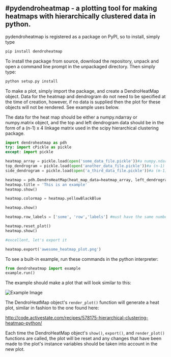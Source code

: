 #pydendroheatmap - a plotting tool for making heatmaps with hierarchically clustered data in python.
---------------------------------------------------------------------------------------------------
pydendroheatmap is registered as a package on PyPI, so to install, simply type

```bash
pip install dendroheatmap
```

To install the package from source, download the repository, unpack and open a command line prompt in the unpackaged directory. Then simply type:

```bash
python setup.py install
```


To make a plot, simply import the package, and create a DendroHeatMap object. Data for the heatmap and
dendrogram do not need to be specified at the time of creation, however, if no data is supplied then
the plot for these objects will not be rendered. See example uses below.

The data for the heat map should be either a numpy.ndarray or numpy.matrix object, and the top and left dendrogram
data should be in the form of a (n-1) x 4 linkage matrix used in the scipy hierarchical clustering package.

```python
import dendroheatmap as pdh
try: import cPickle as pickle
except: import pickle

heatmap_array = pickle.load(open('some_data_file.pickle'))#a numpy.ndarray or numpy.matrix, for this example, let's say mxn array
top_dendrogram = pickle.load(open('another_data_file.pickle'))#a (n-1) x 4 array
side_dendrogram = pickle.load(open('a_third_data_file.pickle'))#a (m-1) x 4 array

heatmap = pdh.DendroHeatMap(heat_map_data=heatmap_array, left_dendrogram=side_dendrogram, top_dendrogram=top_dendrogram)
heatmap.title = 'This is an example'
heatmap.show()

heatmap.colormap = heatmap.yellowBlackBlue

heatmap.show()

heatmap.row_labels = ['some', 'row','labels'] #must have the same number of rows in heat_map_data

heatmap.reset_plot()
heatmap.show()

#excellent, let's export it

heatmap.export('awesome_heatmap_plot.png')
```


To see a built-in example, run these commands in the python interpreter:

```python
from dendroheatmap import example
example.run()
```

The example should make a plot that will look similar to this:

![Example Image](https://github.com/themantalope/pydendroheatmap/blob/master/pydendroheatmap/exampledata/example.png)


The DendroHeatMap object's `render_plot()` function will generate a heat plot, similar in fashion to the one found here:

http://code.activestate.com/recipes/578175-hierarchical-clustering-heatmap-python/

Each time the DendroHeatMap object's `show()`, `export()`, and `render_plot()` functions are called,
the plot will be reset and any changes that have been made to the plot's instance variables should be taken into account
in the new plot.

